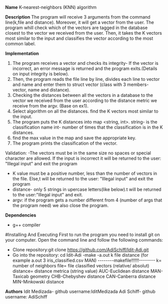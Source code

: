 
**Name**
K-nearest-neighbors (KNN) algorithm

**Description**
The program will receive 3 arguments from the command line(k,file and distance).
Moreover, it will get a vector from the user.
The program whill check which of the vectors are tagged in the database closest to the vector we received from the user.
Then, it takes the K vectors most similar to the input and classifies the vector according to the most common label.

**Implementation**
1. The program receives a vector and checks its integrity-
If the vector is incorrect, an error message is returned and the program exits.(Details on input integrity is below).
2. Then, the program reads the file line by line, divides each line to vector and name and enter them to struct vector
(class with 3 members- vector, name and distance).
3. Checking the distances between all the vectors in a database to the vector we received from the user according to 
the distance metric we receive from the argv. (Base on ex1).
4. Select algorithm on all the distances. find the  K vectors most similar to the input.
5. The program puts the K distances into map <string, int>.
string- is the classification name
int- number of times that the classification is in the K distances.
6. find the max value in the map and save the appropriate key.
7. The program prints the classification of the vector.

Validation:
-The vectors must be in the same size no spaces or special character are allowed.
If the input is incorrect it will be returned to the user: "Illegal input" and exit the program
- K value must be a positive number, less than the number of vectors in the file. Else,t will be returned to the user:
"Illegal input" and exit the program
- distance- only 5 strings in upercase letters(like below).t will be returned to the user:"Illegal input" and exit.
- argv: if the program gets a number different from 4 (number of args that the program need) we also close the program.


**Dependencies**
- g++ compiler

#Installing And Executing
First to run the program you need to install git on your computer.
Open the command line and follow the following commands:
- Clone repository:git clone https://github.com/AdiSchiff/Idit-Adi.git
- Go into the repository: cd Idit-Adi
-make
-a.out k file distance (for example a.out 3 iris_classified.csv MAN)
--------makefile!!!!!!--------
k= number of neighbors
file= file classified vectors (relative/ absolut)
distance= distance metrica (string value)
AUC-Euclidean distance
MAN-Taxicab geometry
CHB-Chebyshev distance
CAN-Canberra distance
MIN-Minkowski distance


**Authors**
Idit Medizada- github username:IditMedizada 
Adi Schiff- github username: AdiSchiff
